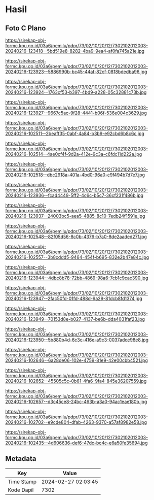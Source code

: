 # Hasil

## Foto C Plano

https://sirekap-obj-formc.kpu.go.id/03a6/pemilu/pdpr/73/02/10/20/12/7302102012003-20240216-123418--5bd519e8-8282-4ba9-9ea4-af0fa745a21e.jpg

https://sirekap-obj-formc.kpu.go.id/03a6/pemilu/pdpr/73/02/10/20/12/7302102012003-20240216-123923--5886990b-bc45-44af-82cf-0818bdedba96.jpg

https://sirekap-obj-formc.kpu.go.id/03a6/pemilu/pdpr/73/02/10/20/12/7302102012003-20240216-123924--1763cf53-b397-4bd9-a228-05c32881c73b.jpg

https://sirekap-obj-formc.kpu.go.id/03a6/pemilu/pdpr/73/02/10/20/12/7302102012003-20240216-123927--9667c5ac-9f28-4441-b06f-536e004c3629.jpg

https://sirekap-obj-formc.kpu.go.id/03a6/pemilu/pdpr/73/02/10/20/12/7302102012003-20240216-102511--2beaff35-0abf-4a84-b3b9-e92cbd6b8c6c.jpg

https://sirekap-obj-formc.kpu.go.id/03a6/pemilu/pdpr/73/02/10/20/12/7302102012003-20240216-102514--4ae0cf4f-9d2a-412e-9c3a-c6fdc11d222a.jpg

https://sirekap-obj-formc.kpu.go.id/03a6/pemilu/pdpr/73/02/10/20/12/7302102012003-20240216-102518--dbc2918a-401a-4bd0-96a0-c9f494b7d7e7.jpg

https://sirekap-obj-formc.kpu.go.id/03a6/pemilu/pdpr/73/02/10/20/12/7302102012003-20240216-123936--fcad4449-5ff2-4c6c-b5c7-36cf231f486b.jpg

https://sirekap-obj-formc.kpu.go.id/03a6/pemilu/pdpr/73/02/10/20/12/7302102012003-20240216-123937--24003bc5-aea5-4885-8c10-7edb24f1591e.jpg

https://sirekap-obj-formc.kpu.go.id/03a6/pemilu/pdpr/73/02/10/20/12/7302102012003-20240216-102548--82f05d56-8c0b-4376-b7a0-8de2aaded27f.jpg

https://sirekap-obj-formc.kpu.go.id/03a6/pemilu/pdpr/73/02/10/20/12/7302102012003-20240216-102557--3b8cddd5-9464-454f-b695-832e2b47e84c.jpg

https://sirekap-obj-formc.kpu.go.id/03a6/pemilu/pdpr/73/02/10/20/12/7302102012003-20240216-123944--4dbc8b78-72bb-4869-98a6-7cb1c9cac390.jpg

https://sirekap-obj-formc.kpu.go.id/03a6/pemilu/pdpr/73/02/10/20/12/7302102012003-20240216-123947--2fac50fd-01fd-488d-9a29-81dcb8fd1374.jpg

https://sirekap-obj-formc.kpu.go.id/03a6/pemilu/pdpr/73/02/10/20/12/7302102012003-20240216-123949--70153d8e-b027-4137-be6b-dda4031faf23.jpg

https://sirekap-obj-formc.kpu.go.id/03a6/pemilu/pdpr/73/02/10/20/12/7302102012003-20240216-123950--5b880b4d-6c3c-416e-a9c3-0037adce98e8.jpg

https://sirekap-obj-formc.kpu.go.id/03a6/pemilu/pdpr/73/02/10/20/12/7302102012003-20240216-102646--6a28de06-102e-4759-81e9-42e00cbb4521.jpg

https://sirekap-obj-formc.kpu.go.id/03a6/pemilu/pdpr/73/02/10/20/12/7302102012003-20240216-102652--45505c5c-0b61-4fa6-9fa4-845e36207559.jpg

https://sirekap-obj-formc.kpu.go.id/03a6/pemilu/pdpr/73/02/10/20/12/7302102012003-20240216-102657--d3c45ce8-24bc-463b-a3a0-94ac1eae180b.jpg

https://sirekap-obj-formc.kpu.go.id/03a6/pemilu/pdpr/73/02/10/20/12/7302102012003-20240216-102702--e9cde804-dfab-4263-9370-a57af8982e58.jpg

https://sirekap-obj-formc.kpu.go.id/03a6/pemilu/pdpr/73/02/10/20/12/7302102012003-20240216-102435--4d606636-def6-47dc-bc4c-e6a50fe35694.jpg


## Metadata

| Key        | Value               |
| ---------- | ------------------- |
| Time Stamp | 2024-02-27 02:03:45 |
| Kode Dapil | 7302                |



